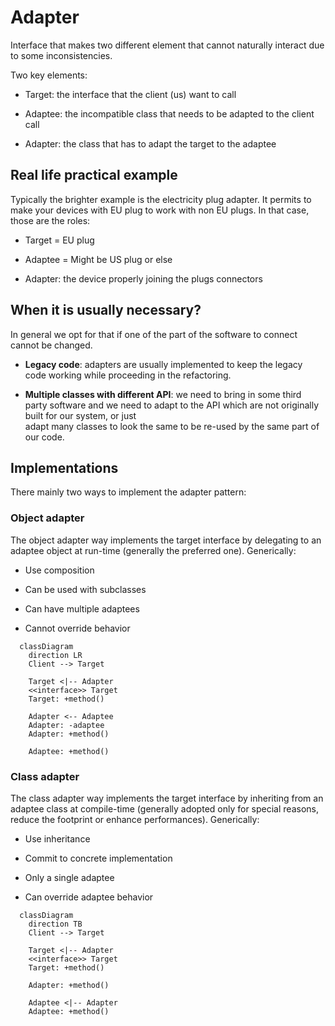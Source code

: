 # Adapter

Interface that makes two different element that cannot naturally interact due to some
inconsistencies.

Two key elements:

* Target: the interface that the client (us) want to call

* Adaptee: the incompatible class that needs to be adapted to the client call

* Adapter: the class that has to adapt the target to the adaptee

## Real life practical example

Typically the brighter example is the electricity plug adapter. It permits to make your
devices with EU plug to work with non EU plugs. In that case, those are the roles:

* Target = EU plug

* Adaptee = Might be US plug or else

* Adapter: the device properly joining the plugs connectors

## When it is usually necessary?

In general we opt for that if one of the part of the software to connect cannot be
changed.

* __Legacy code__: adapters are usually implemented to keep the legacy code working while
  proceeding in the refactoring.

* __Multiple classes with different API__: we need to bring in some third party software
  and we need to adapt to the API which are not originally built for our system, or just\
  adapt many classes to look the same to be re-used by the same part of our code.

## Implementations

There mainly two ways to implement the adapter pattern:

### Object adapter

The object adapter way implements the target interface by delegating to an adaptee
object at run-time (generally the preferred one).
Generically:

* Use composition

* Can be used with subclasses

* Can have multiple adaptees

* Cannot override behavior

```mermaid
  classDiagram
    direction LR
    Client --> Target

    Target <|-- Adapter
    <<interface>> Target
    Target: +method()

    Adapter <-- Adaptee
    Adapter: -adaptee
    Adapter: +method()

    Adaptee: +method()
```

### Class adapter

The class adapter way implements the target interface by inheriting from an adaptee
class at compile-time (generally adopted only for special reasons, reduce the footprint
or enhance performances).
Generically:

* Use inheritance

* Commit to concrete implementation

* Only a single adaptee

* Can override adaptee behavior

```mermaid
  classDiagram
    direction TB
    Client --> Target

    Target <|-- Adapter
    <<interface>> Target
    Target: +method()

    Adapter: +method()

    Adaptee <|-- Adapter
    Adaptee: +method()
```
